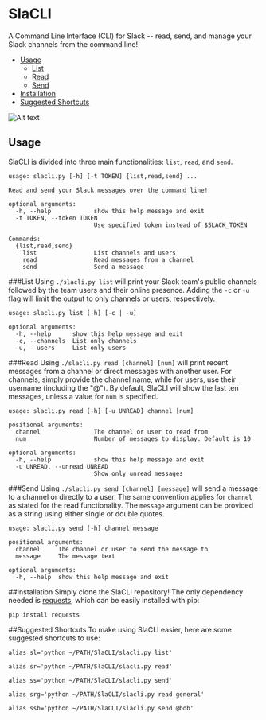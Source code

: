 # SlaCLI

A Command Line Interface (CLI) for Slack -- read, send, and manage your Slack channels from the command line!

* [Usage](#usage)
  * [List](#list)
  * [Read](#read)
  * [Send](#send)
* [Installation](#installation)
* [Suggested Shortcuts](#suggested-shortcuts)

![Alt text](/../images/images/example.jpg?raw=true "SlaCLI in motion!")

## Usage
SlaCLI is divided into three main functionalities: `list`, `read`, and `send`. 

```
usage: slacli.py [-h] [-t TOKEN] {list,read,send} ...

Read and send your Slack messages over the command line!

optional arguments:
  -h, --help            show this help message and exit
  -t TOKEN, --token TOKEN
                        Use specified token instead of $SLACK_TOKEN

Commands:
  {list,read,send}
    list                List channels and users
    read                Read messages from a channel
    send                Send a message
```

###List
Using `./slacli.py list` will print your Slack team's public channels followed by the team users and their online presence. 
Adding the `-c` or `-u` flag will limit the output to only channels or users, respectively.

```
usage: slacli.py list [-h] [-c | -u]

optional arguments:
  -h, --help      show this help message and exit
  -c, --channels  List only channels
  -u, --users     List only users
```
  
###Read
Using `./slacli.py read [channel] [num]` will print recent messages from a channel or direct messages with another user. 
For channels, simply provide the channel name, while for users, use their username (including the "@"). 
By default, SlaCLI will show the last ten messages, unless a value for `num` is specified.

```
usage: slacli.py read [-h] [-u UNREAD] channel [num]

positional arguments:
  channel               The channel or user to read from
  num                   Number of messages to display. Default is 10

optional arguments:
  -h, --help            show this help message and exit
  -u UNREAD, --unread UNREAD
                        Show only unread messages
```

###Send
Using `./slacli.py send [channel] [message]` will send a message to a channel or directly to a user. 
The same convention applies for `channel` as stated for the read functionality. 
The `message` argument can be provided as a string using either single or double quotes.

```
usage: slacli.py send [-h] channel message

positional arguments:
  channel     The channel or user to send the message to
  message     The message text

optional arguments:
  -h, --help  show this help message and exit
```

##Installation 
Simply clone the SlaCLI repository!
The only dependency needed is [requests](http://docs.python-requests.org/en/master/), which can be easily installed with pip:
```
pip install requests
```

##Suggested Shortcuts
To make using SlaCLI easier, here are some suggested shortcuts to use:
```
alias sl='python ~/PATH/SlaCLI/slacli.py list'
```
```
alias sr='python ~/PATH/SlaCLI/slacli.py read'
```
```
alias ss='python ~/PATH/SlaCLI/slacli.py send'
```
```
alias srg='python ~/PATH/SlaCLI/slacli.py read general'
```
```
alias ssb='python ~/PATH/SlaCLI/slacli.py send @bob'
```
